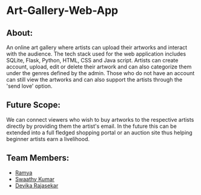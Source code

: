 # Art-Gallery-Web-App

## About:
An online art gallery where artists can upload their artworks and interact with the audience. The tech stack used for the web application includes SQLite, Flask, Python, HTML, CSS and Java script. Artists can create account, upload, edit or delete their artwork and can also categorize them under the genres defined by the admin. Those who do not have an account can still view the artworks and can also support the artists through the 'send love' option. 

## Future Scope:
We can connect viewers who wish to buy artworks to the respective artists directly by providing them the artist's email. In the future this can be extended into a full fledged     shopping portal or an auction site thus helping beginner artists earn a livelihood.

## Team Members:
 - [Ramya](https://github.com/R-my-T)
 - [Swaathy Kumar](https://github.com/tinycoder2)
 - [Devika Rajasekar](https://github.com/devika1402)
  
  
  


